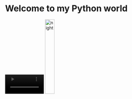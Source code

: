 <html lang="en">
<head>
    <meta charset="UTF-8">
    <meta name="viewport" content="width=device-width, initial-scale=1.0">
    <title>Document</title>
</head>
<body>
    <h1>Welcome to my Python world</h1>
        <video src="boy lap.mp4" autoplay width="25%" loop> </video>
        <img src="bike rider.jpg" width="25%" alt="night">
</body>
</html>
